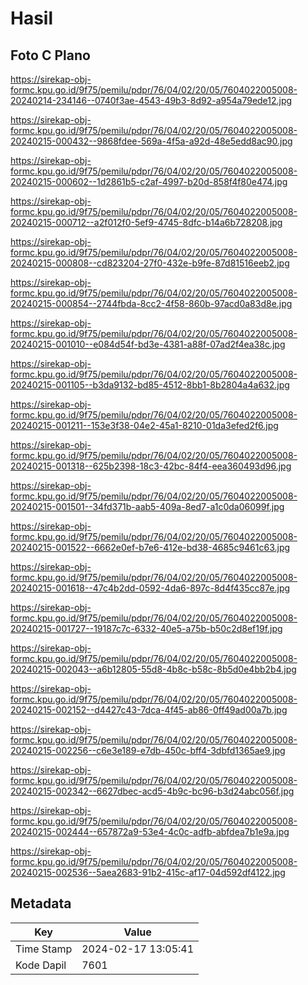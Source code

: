 # Hasil

## Foto C Plano

https://sirekap-obj-formc.kpu.go.id/9f75/pemilu/pdpr/76/04/02/20/05/7604022005008-20240214-234146--0740f3ae-4543-49b3-8d92-a954a79ede12.jpg

https://sirekap-obj-formc.kpu.go.id/9f75/pemilu/pdpr/76/04/02/20/05/7604022005008-20240215-000432--9868fdee-569a-4f5a-a92d-48e5edd8ac90.jpg

https://sirekap-obj-formc.kpu.go.id/9f75/pemilu/pdpr/76/04/02/20/05/7604022005008-20240215-000602--1d2861b5-c2af-4997-b20d-858f4f80e474.jpg

https://sirekap-obj-formc.kpu.go.id/9f75/pemilu/pdpr/76/04/02/20/05/7604022005008-20240215-000712--a2f012f0-5ef9-4745-8dfc-b14a6b728208.jpg

https://sirekap-obj-formc.kpu.go.id/9f75/pemilu/pdpr/76/04/02/20/05/7604022005008-20240215-000808--cd823204-27f0-432e-b9fe-87d81516eeb2.jpg

https://sirekap-obj-formc.kpu.go.id/9f75/pemilu/pdpr/76/04/02/20/05/7604022005008-20240215-000854--2744fbda-8cc2-4f58-860b-97acd0a83d8e.jpg

https://sirekap-obj-formc.kpu.go.id/9f75/pemilu/pdpr/76/04/02/20/05/7604022005008-20240215-001010--e084d54f-bd3e-4381-a88f-07ad2f4ea38c.jpg

https://sirekap-obj-formc.kpu.go.id/9f75/pemilu/pdpr/76/04/02/20/05/7604022005008-20240215-001105--b3da9132-bd85-4512-8bb1-8b2804a4a632.jpg

https://sirekap-obj-formc.kpu.go.id/9f75/pemilu/pdpr/76/04/02/20/05/7604022005008-20240215-001211--153e3f38-04e2-45a1-8210-01da3efed2f6.jpg

https://sirekap-obj-formc.kpu.go.id/9f75/pemilu/pdpr/76/04/02/20/05/7604022005008-20240215-001318--625b2398-18c3-42bc-84f4-eea360493d96.jpg

https://sirekap-obj-formc.kpu.go.id/9f75/pemilu/pdpr/76/04/02/20/05/7604022005008-20240215-001501--34fd371b-aab5-409a-8ed7-a1c0da06099f.jpg

https://sirekap-obj-formc.kpu.go.id/9f75/pemilu/pdpr/76/04/02/20/05/7604022005008-20240215-001522--6662e0ef-b7e6-412e-bd38-4685c9461c63.jpg

https://sirekap-obj-formc.kpu.go.id/9f75/pemilu/pdpr/76/04/02/20/05/7604022005008-20240215-001618--47c4b2dd-0592-4da6-897c-8d4f435cc87e.jpg

https://sirekap-obj-formc.kpu.go.id/9f75/pemilu/pdpr/76/04/02/20/05/7604022005008-20240215-001727--19187c7c-6332-40e5-a75b-b50c2d8ef19f.jpg

https://sirekap-obj-formc.kpu.go.id/9f75/pemilu/pdpr/76/04/02/20/05/7604022005008-20240215-002043--a6b12805-55d8-4b8c-b58c-8b5d0e4bb2b4.jpg

https://sirekap-obj-formc.kpu.go.id/9f75/pemilu/pdpr/76/04/02/20/05/7604022005008-20240215-002152--d4427c43-7dca-4f45-ab86-0ff49ad00a7b.jpg

https://sirekap-obj-formc.kpu.go.id/9f75/pemilu/pdpr/76/04/02/20/05/7604022005008-20240215-002256--c6e3e189-e7db-450c-bff4-3dbfd1365ae9.jpg

https://sirekap-obj-formc.kpu.go.id/9f75/pemilu/pdpr/76/04/02/20/05/7604022005008-20240215-002342--6627dbec-acd5-4b9c-bc96-b3d24abc056f.jpg

https://sirekap-obj-formc.kpu.go.id/9f75/pemilu/pdpr/76/04/02/20/05/7604022005008-20240215-002444--657872a9-53e4-4c0c-adfb-abfdea7b1e9a.jpg

https://sirekap-obj-formc.kpu.go.id/9f75/pemilu/pdpr/76/04/02/20/05/7604022005008-20240215-002536--5aea2683-91b2-415c-af17-04d592df4122.jpg


## Metadata

| Key        | Value               |
| ---------- | ------------------- |
| Time Stamp | 2024-02-17 13:05:41 |
| Kode Dapil | 7601                |



